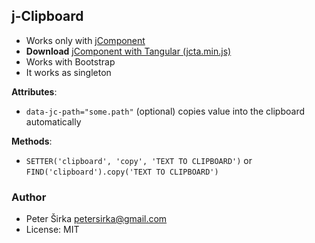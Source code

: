 ## j-Clipboard

- Works only with [jComponent](http://jcomponent.org)
- __Download__ [jComponent with Tangular (jcta.min.js)](https://github.com/petersirka/jComponent)
- Works with Bootstrap
- It works as singleton

__Attributes__:
- `data-jc-path="some.path"` (optional) copies value into the clipboard automatically

__Methods__:
- `SETTER('clipboard', 'copy', 'TEXT TO CLIPBOARD')` or `FIND('clipboard').copy('TEXT TO CLIPBOARD')`

### Author

- Peter Širka <petersirka@gmail.com>
- License: MIT
